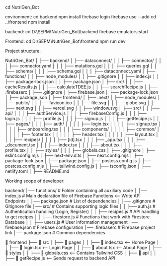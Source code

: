 cd NutriGen_Bot

environment:
cd backend
npm install
firebase login
firebase use --add
cd ../frontend
npm install





backend:
cd D:\SEPM\NutriGen_Bot\backend
firebase emulators:start

Frontend:
cd D:\SEPM\NutriGen_Bot\frontend
npm run dev

Project structure:

NutriGen_Bot/
│
├── backend/
│   ├── dataconnect/
│   │   ├── connector/
│   │   │   ├── connector.yaml
│   │   │   ├── mutations.gql
│   │   │   ├── queries.gql
│   │   ├── schema/
│   │   │   ├── schema.gql
│   │   │   ├── dataconnect.yaml
│   ├── functions/
│   │   ├── node_modules/
│   │   ├── .gitignore
│   │   ├── index.js
│   │   ├── package-lock.json
│   │   ├── package.json
│   ├── src/
│   │   ├── cacheResults.js
│   │   ├── calculateTDEE.js
│   │   ├── searchRecipe.js
│   ├── .firebaserc
│   ├── .gitignore
│   ├── firebase.json
│   ├── package-lock.json
│   ├── package.json
│
├── frontend/
│   ├── .next/
│   ├── node_modules/
│   ├── public/
│   │   ├── favicon.ico
│   │   ├── file.svg
│   │   ├── globe.svg
│   │   ├── next.svg
│   │   ├── vercel.svg
│   │   ├── window.svg
│   ├── src/
│   │   ├── api/
│   │   │   ├── authService.js
│   │   │   ├── firebaseConfig.js
│   │   │   ├── login.js
│   │   │   ├── profile.js
│   │   │   ├── signup.js
│   │   │   ├── getRecipe.js
│   │   ├── pages/
│   │   │   ├── auth/
│   │   │   │   ├── login.tsx
│   │   │   │   ├── signup.tsx
│   │   │   │   ├── onboarding.tsx
│   │   │   ├── components/
│   │   │   │   ├── common/
│   │   │   │   │   ├── footer.tsx
│   │   │   │   │   ├── header.tsx
│   │   │   │   │   ├── layout.tsx
│   │   │   ├── recipes/
│   │   │   │   ├── [id].tsx
│   │   │   ├── _app.tsx
│   │   │   ├── _document.tsx
│   │   │   ├── index.tsx
│   │   │   ├── about.tsx
│   │   │   ├── profile.tsx
│   │   ├── styles/
│   │   │   ├── globals.css
│   ├── .gitignore
│   ├── eslint.config.mjs
│   ├── next-env.d.ts
│   ├── next.config.mjs
│   ├── package-lock.json
│   ├── package.json
│   ├── postcss.config.js
│   ├── postcss.config.mjs
│   ├── tailwind.config.js
│   ├── tsconfig.json
│   ├── netlify.toml
│   ├── README.md


Working scope of developer:

backend/
│── functions/                # Folder containing all auxiliary code
│   │── index.js              # Main declaration file of Firebase Functions <-- Write API Endpoints
│   │── package.json          # List of dependencies
│   │── .gitignore            # Gitignore file
│── src/                  # Contains supporting logic files
│   │   ├── auth.js           # Authentication handling (Login, Register)
│   │   ├── recipes.js        # API handling to get recipes
│   │   ├── firestore.js      # Functions that work with Firestore Database
│   │   ├── users.js          # User information management
│── firebase.json             # Firebase configuration
│── .firebaserc               # Firebase project link
│── package.json              # Common dependencies


📂 frontend
 ├── 📂 src
 │    ├── 📂 pages
 │    │    ├── 📄 index.tsx   <-- Home Page
 │    │    ├── 📄 login.tsx   <-- Login Page
 │    │    ├── 📄 about.tsx   <-- About Page
 │    ├── 📂 styles
 │    │    ├── 📄 globals.css  <-- Contains Tailwind CSS
 │    ├── 📂 api
 │    │    ├── 📄 getRecipe.js  <-- Sends request to backend API
